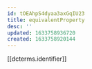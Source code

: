 ```yaml
---
id: tOEAhpS4dyaa3axGqIU23
title: equivalentProperty
desc: ''
updated: 1633758936720
created: 1633758920144
---
```


[[dcterms.identifier]] 
